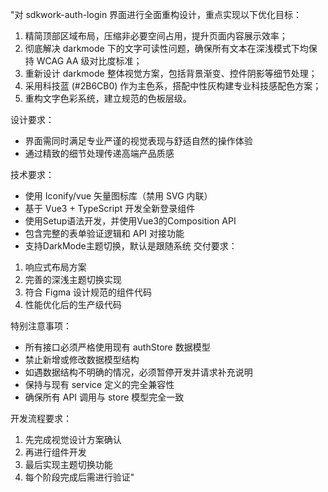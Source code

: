 "对 sdkwork-auth-login 界面进行全面重构设计，重点实现以下优化目标：

1) 精简顶部区域布局，压缩非必要空间占用，提升页面内容展示效率；
2) 彻底解决 darkmode 下的文字可读性问题，确保所有文本在深浅模式下均保持 WCAG AA 级对比度标准；
3) 重新设计 darkmode 整体视觉方案，包括背景渐变、控件阴影等细节处理；
4) 采用科技蓝 (#2B6CB0) 作为主色系，搭配中性灰构建专业科技感配色方案；
5) 重构文字色彩系统，建立规范的色板层级。

设计要求：
- 界面需同时满足专业严谨的视觉表现与舒适自然的操作体验
- 通过精致的细节处理传递高端产品质感

技术要求：
- 使用 Iconify/vue 矢量图标库（禁用 SVG 内联）
- 基于 Vue3 + TypeScript 开发全新登录组件
- 使用Setup语法开发，并使用Vue3的Composition API
- 包含完整的表单验证逻辑和 API 对接功能
- 支持DarkMode主题切换，默认是跟随系统
交付要求：
1) 响应式布局方案
2) 完善的深浅主题切换实现
3) 符合 Figma 设计规范的组件代码
4) 性能优化后的生产级代码

特别注意事项：
- 所有接口必须严格使用现有 authStore 数据模型
- 禁止新增或修改数据模型结构
- 如遇数据结构不明确的情况，必须暂停开发并请求补充说明
- 保持与现有 service 定义的完全兼容性
- 确保所有 API 调用与 store 模型完全一致

开发流程要求：
1) 先完成视觉设计方案确认
2) 再进行组件开发
3) 最后实现主题切换功能
4) 每个阶段完成后需进行验证"